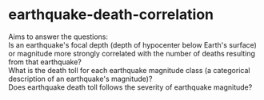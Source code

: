 # earthquake-death-correlation
Aims to answer the questions:\
Is an earthquake's focal depth (depth of hypocenter below Earth's surface) or magnitude more strongly correlated with the number of deaths resulting from that earthquake?\
What is the death toll for each earthquake magnitude class (a categorical description of an earthquake's magnitude)?\
Does earthquake death toll follows the severity of earthquake magnitude?
